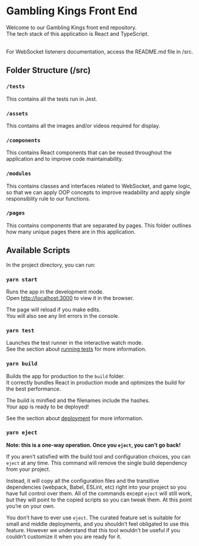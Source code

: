 # Gambling Kings Front End

Welcome to our Gambling Kings front end repository.<br />
The tech stack of this application is React and TypeScript.<br /><br />

For WebSocket listeners documentation, access the README.md file in /src.

## Folder Structure (/src)

### `/tests`

This contains all the tests run in Jest.

### `/assets`

This contains all the images and/or videos required for display.

### `/components`

This contains React components that can be reused throughout the application and to improve code maintainability.

### `/modules`

This contains classes and interfaces related to WebSocket, and game logic, so that we can apply OOP concepts to improve readability and apply single responsiblity rule to our functions.

### `/pages`

This contains components that are separated by pages. This folder outlines how many unique pages there are in this application.

## Available Scripts

In the project directory, you can run:

### `yarn start`

Runs the app in the development mode.<br />
Open [http://localhost:3000](http://localhost:3000) to view it in the browser.

The page will reload if you make edits.<br />
You will also see any lint errors in the console.

### `yarn test`

Launches the test runner in the interactive watch mode.<br />
See the section about [running tests](https://facebook.github.io/create-react-app/docs/running-tests) for more information.

### `yarn build`

Builds the app for production to the `build` folder.<br />
It correctly bundles React in production mode and optimizes the build for the best performance.

The build is minified and the filenames include the hashes.<br />
Your app is ready to be deployed!

See the section about [deployment](https://facebook.github.io/create-react-app/docs/deployment) for more information.

### `yarn eject`

**Note: this is a one-way operation. Once you `eject`, you can’t go back!**

If you aren’t satisfied with the build tool and configuration choices, you can `eject` at any time. This command will remove the single build dependency from your project.

Instead, it will copy all the configuration files and the transitive dependencies (webpack, Babel, ESLint, etc) right into your project so you have full control over them. All of the commands except `eject` will still work, but they will point to the copied scripts so you can tweak them. At this point you’re on your own.

You don’t have to ever use `eject`. The curated feature set is suitable for small and middle deployments, and you shouldn’t feel obligated to use this feature. However we understand that this tool wouldn’t be useful if you couldn’t customize it when you are ready for it.
